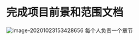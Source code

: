# 完成项目前景和范围文档
![image-20201023153428656](https://gitee.com/yunruowu/PictureForBolg/raw/master/img/image-20201023153428656.png)
每个人负责一个章节  
